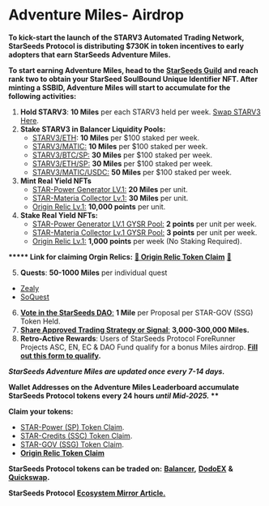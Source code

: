 # Adventure Miles- Airdrop

**To kick-start the launch of the STARV3 Automated Trading Network, StarSeeds Protocol is distributing $730K in token incentives to early adopters that earn StarSeeds Adventure Miles.**

**To start earning Adventure Miles, head to the** [**StarSeeds Guild**](https://guild.xyz/starseeds-protocol) **and reach rank two to obtain your StarSeed SoulBound Unique Identifier NFT. After minting a SSBID, Adventure Miles will start to accumulate for the following activities:**

1. **Hold STARV3**: **10 Miles** per each STARV3 held per week. [Swap STARV3 Here](https://app.balancer.fi/#/polygon/swap).
2. **Stake STARV3 in Balancer Liquidity Pools:**
   * [STARV3/ETH](https://app.balancer.fi/#/polygon/pool/0xa0f31fb91d5b29c8a0f3eadb62ffd832fc03b2cb000200000000000000000d8c): **10 Miles** per $100 staked per week.
   * [STARV3/MATIC:](https://app.balancer.fi/#/polygon/pool/0x3443e3942053fc44ee07b7ad62a04276dd52b4a9000200000000000000000c7f) **10 Miles** per $100 staked per week.
   * [STARV3/BTC/SP:](https://app.balancer.fi/#/polygon/pool/0x1758128950b463de8820fe12bf3f49ea8024565c000100000000000000000d76) **30 Miles** per $100 staked per week.
   * [STARV3/ETH/SP:](https://app.balancer.fi/#/polygon/pool/0xedea3b2fe99994ee778283186a27a73bbbd26d69000100000000000000000d77) **30 Miles** per $100 staked per week.
   * [STARV3/MATIC/USDC:](https://app.balancer.fi/#/polygon/pool/0x9dd7c9867c0078d8ad42b3366ffc6ba1ee89eaec000100000000000000000d78) **50 Miles** per $100 staked per week.
3. **Mint Real Yield NFTs**
   * [STAR-Power Generator LV.1:](https://mint.nft-inator.com/ua5Q1PL8kVl6hddS) **20 Miles** per unit.
   * [STAR-Materia Collector Lv.1:](https://mint.nft-inator.com/Nl1dbqrQXdvhLfxy) **30 Miles** per unit.
   * [Origin Relic Lv.1:](https://mint.nft-inator.com/aj7Ydachjy9JXs2k) **10,000 points** per unit.
4. **Stake Real Yield NFTs:**
   * [STAR-Power Generator LV.1 GYSR Pool:](https://app.gysr.io/pool/0x6e18e43b7dffb812f60cefdc99c51cdc5964367c?network=polygon) **2 points** per unit per week.
   * [STAR-Materia Collector Lv.1 GYSR Pool:](https://app.gysr.io/pool/0x9735e5506b3ee16eab93a22963f50937fe308829?network=polygon) **3 points** per unit per week.
   * [Origin Relic Lv.1:](https://mint.nft-inator.com/aj7Ydachjy9JXs2k) **1,000 points** per week (No Staking Required).

**\*\*\*\*\* Link for claiming Orgin Relics:** [**🌟 Origin Relic Token Claim**](https://v1.flair.dev/public/claim/137/0xa0e36f9f7ec0b00851dd25053ceea0517a692a51) [🌟](https://v1.flair.dev/public/claim/137/0xa0e36f9f7ec0b00851dd25053ceea0517a692a51)

5. **Quests**: **50-1000 Miles** per individual quest

* [Zealy](https://zealy.io/c/starseedsprotocol/questboard?view=)
* [SoQuest](https://soquest.xyz/mining?invite\_code=r3besn)

6. [**Vote in the StarSeeds DAO**](https://snapshot.org/#/starseeds-dao.eth)[:](https://snapshot.org/#/starseeds-dao.eth) **1 Mile** per Proposal per STAR-GOV (SSG) Token Held.
7. [**Share Approved Trading Strategy or Signal**](https://docs.google.com/forms/u/5/d/e/1FAIpQLSf6TiAeS-bSxSr-nTbpyJ27fzTHkTtYYFW9M\_lDKI\_hgVSJvQ/viewform?usp=send\_form)[:](https://docs.google.com/forms/u/5/d/e/1FAIpQLSf6TiAeS-bSxSr-nTbpyJ27fzTHkTtYYFW9M\_lDKI\_hgVSJvQ/viewform?usp=send\_form) **3,000-300,000 Miles.**
8. **Retro-Active Rewards**: Users of StarSeeds Protocol ForeRunner Projects ASC, EN, EC & DAO Fund qualify for a bonus Miles airdrop. [**Fill out this form to qualify**](https://forms.gle/tJExGRpVWUF9tu4Q8)**.**

_**StarSeeds Adventure Miles are updated once every 7-14 days.**_

**Wallet Addresses on the Adventure Miles Leaderboard accumulate StarSeeds Protocol tokens every 24 hours **_**until Mid-2025.**_** \*\***

**Claim your tokens:**

* [STAR-Power (SP) Token Claim](https://app.gysr.io/pool/0x06a71e13a2958e5f0ef428ea07a47b21b204a602?network=polygon).
* [STAR-Credits (SSC) Token Claim](https://app.gysr.io/pool/0x0aeaec4c46be93c5d5d58372476ac2176ed00df4?network=polygon).
* [STAR-GOV (SSG) Token Claim](https://app.gysr.io/pool/0xff82b0a345c1d91712ece9073f3f7722396843e4?network=polygon).
* [**Origin Relic Token Claim**](https://v1.flair.dev/public/claim/137/0xa0e36f9f7ec0b00851dd25053ceea0517a692a51) &#x20;

**StarSeeds Protocol tokens can be traded on:** [**Balancer**](https://app.balancer.fi/#/polygon/swap)**,** [**DodoEX**](https://app.dodoex.io/swap/network/polygon) **&** [**Quickswap**](https://quickswap.exchange/#/)**.**

**StarSeeds Protocol** [**Ecosystem Mirror Article.**](https://mirror.xyz/starseeds-protocol.eth)

